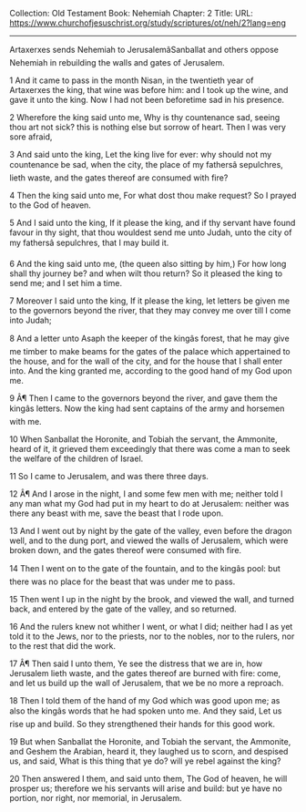 Collection: Old Testament
Book: Nehemiah
Chapter: 2
Title: 
URL: https://www.churchofjesuschrist.org/study/scriptures/ot/neh/2?lang=eng

---

Artaxerxes sends Nehemiah to JerusalemâSanballat and others oppose Nehemiah in rebuilding the walls and gates of Jerusalem.

1 And it came to pass in the month Nisan, in the twentieth year of Artaxerxes the king, that wine was before him: and I took up the wine, and gave it unto the king. Now I had not been beforetime sad in his presence.

2 Wherefore the king said unto me, Why is thy countenance sad, seeing thou art not sick? this is nothing else but sorrow of heart. Then I was very sore afraid,

3 And said unto the king, Let the king live for ever: why should not my countenance be sad, when the city, the place of my fathersâ sepulchres, lieth waste, and the gates thereof are consumed with fire?

4 Then the king said unto me, For what dost thou make request? So I prayed to the God of heaven.

5 And I said unto the king, If it please the king, and if thy servant have found favour in thy sight, that thou wouldest send me unto Judah, unto the city of my fathersâ sepulchres, that I may build it.

6 And the king said unto me, (the queen also sitting by him,) For how long shall thy journey be? and when wilt thou return? So it pleased the king to send me; and I set him a time.

7 Moreover I said unto the king, If it please the king, let letters be given me to the governors beyond the river, that they may convey me over till I come into Judah;

8 And a letter unto Asaph the keeper of the kingâs forest, that he may give me timber to make beams for the gates of the palace which appertained to the house, and for the wall of the city, and for the house that I shall enter into. And the king granted me, according to the good hand of my God upon me.

9 Â¶ Then I came to the governors beyond the river, and gave them the kingâs letters. Now the king had sent captains of the army and horsemen with me.

10 When Sanballat the Horonite, and Tobiah the servant, the Ammonite, heard of it, it grieved them exceedingly that there was come a man to seek the welfare of the children of Israel.

11 So I came to Jerusalem, and was there three days.

12 Â¶ And I arose in the night, I and some few men with me; neither told I any man what my God had put in my heart to do at Jerusalem: neither was there any beast with me, save the beast that I rode upon.

13 And I went out by night by the gate of the valley, even before the dragon well, and to the dung port, and viewed the walls of Jerusalem, which were broken down, and the gates thereof were consumed with fire.

14 Then I went on to the gate of the fountain, and to the kingâs pool: but there was no place for the beast that was under me to pass.

15 Then went I up in the night by the brook, and viewed the wall, and turned back, and entered by the gate of the valley, and so returned.

16 And the rulers knew not whither I went, or what I did; neither had I as yet told it to the Jews, nor to the priests, nor to the nobles, nor to the rulers, nor to the rest that did the work.

17 Â¶ Then said I unto them, Ye see the distress that we are in, how Jerusalem lieth waste, and the gates thereof are burned with fire: come, and let us build up the wall of Jerusalem, that we be no more a reproach.

18 Then I told them of the hand of my God which was good upon me; as also the kingâs words that he had spoken unto me. And they said, Let us rise up and build. So they strengthened their hands for this good work.

19 But when Sanballat the Horonite, and Tobiah the servant, the Ammonite, and Geshem the Arabian, heard it, they laughed us to scorn, and despised us, and said, What is this thing that ye do? will ye rebel against the king?

20 Then answered I them, and said unto them, The God of heaven, he will prosper us; therefore we his servants will arise and build: but ye have no portion, nor right, nor memorial, in Jerusalem.
